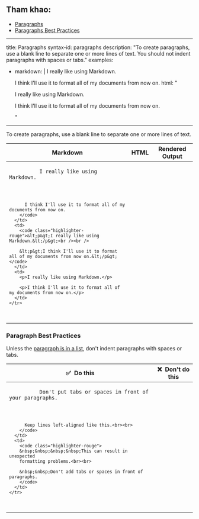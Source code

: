 ## Tham khao:
- [Paragraphs](https://www.markdownguide.org/basic-syntax/#paragraphs-1)
- [Paragraphs Best Practices](https://www.markdownguide.org/basic-syntax/#paragraph-best-practices)

---
title: Paragraphs
syntax-id: paragraphs
description: "To create paragraphs, use a blank line to separate one or more lines of text. You should not indent paragraphs with spaces or tabs."
examples:
  - markdown: |
      I really like using Markdown.

      I think I'll use it to format all of my documents from now on.
    html: "<p>I really like using Markdown.</p><p>I think I'll use it to format all of my documents from now on.</p>"
---

To create paragraphs, use a blank line to separate one or more lines of text.

<table class="table table-bordered">
  <thead class="thead-light">
    <tr>
      <th>Markdown</th>
      <th>HTML</th>
      <th>Rendered Output</th>
    </tr>
  </thead>
  <tbody>
    <tr>
      <td>
        <code class="highlighter-rouge">
          I really like using Markdown.<br /><br />

          I think I'll use it to format all of my documents from now on.
        </code>
      </td>
      <td>
        <code class="highlighter-rouge">&lt;p&gt;I really like using Markdown.&lt;/p&gt;<br /><br />

        &lt;p&gt;I think I'll use it to format all of my documents from now on.&lt;/p&gt;</code>
      </td>
      <td>
        <p>I really like using Markdown.</p>

        <p>I think I'll use it to format all of my documents from now on.</p>
      </td>
    </tr>
  </tbody>
</table>

### Paragraph Best Practices

Unless the [paragraph is in a list](/basic-syntax/#paragraphs), don't indent paragraphs with spaces or tabs.

<table class="table table-bordered">
  <thead class="thead-light">
    <tr>
      <th>✅&nbsp; Do this</th>
      <th>❌&nbsp; Don't do this</th>
    </tr>
  </thead>
  <tbody>
    <tr>
      <td>
        <code class="highlighter-rouge">
          Don't put tabs or spaces in front of your paragraphs.<br><br>

          Keep lines left-aligned like this.<br><br>
        </code>
      </td>
      <td>
        <code class="highlighter-rouge">
        &nbsp;&nbsp;&nbsp;&nbsp;This can result in unexpected
        formatting problems.<br><br>

        &nbsp;&nbsp;Don't add tabs or spaces in front of paragraphs.
        </code>
      </td>
    </tr>
  </tbody>
</table>